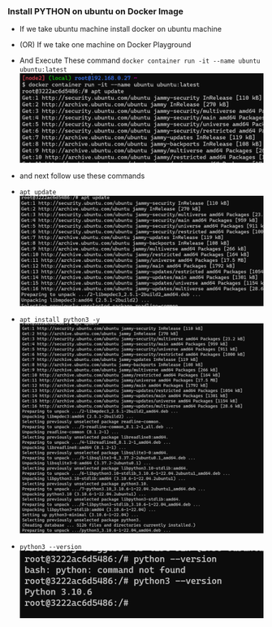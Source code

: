 ### Install PYTHON on ubuntu on Docker Image

* If we take ubuntu machine install docker on ubuntu machine
* (OR) If we take one machine on Docker Playground
* And Execute  These command `docker container run -it --name ubuntu ubuntu:latest`
![Preview](./Images/docker13.png)

* and next follow use these commands
*  `apt update`
![Preview](./Images/docker14.png)
* `apt install python3 -y`
![Preview](./Images/docker15.png) 
* `python3 --version`
![Preview](./Images/docker16.png)